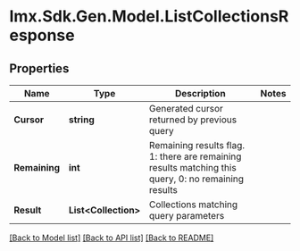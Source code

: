 # Imx.Sdk.Gen.Model.ListCollectionsResponse

## Properties

Name | Type | Description | Notes
------------ | ------------- | ------------- | -------------
**Cursor** | **string** | Generated cursor returned by previous query | 
**Remaining** | **int** | Remaining results flag. 1: there are remaining results matching this query, 0: no remaining results | 
**Result** | **List&lt;Collection&gt;** | Collections matching query parameters | 

[[Back to Model list]](../README.md#documentation-for-models) [[Back to API list]](../README.md#documentation-for-api-endpoints) [[Back to README]](../README.md)

